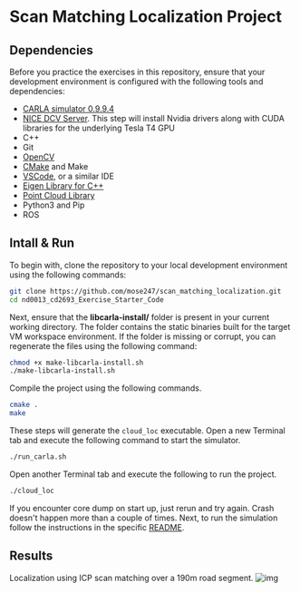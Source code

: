 # Scan Matching Localization Project

## Dependencies
Before you practice the exercises in this repository, ensure that your development environment is configured with the following tools and dependencies:

- [CARLA simulator 0.9.9.4](https://github.com/carla-simulator/carla/releases/tag/0.9.9) 
- [NICE DCV Server](https://docs.aws.amazon.com/dcv/latest/adminguide/setting-up-installing-linux-prereq.html). This step will install Nvidia drivers along with CUDA libraries for the underlying Tesla T4 GPU
- C++ 
- Git
- [OpenCV](https://docs.opencv.org/4.x/d7/d9f/tutorial_linux_install.html)
- [CMake](https://askubuntu.com/questions/161104/how-do-i-install-make) and Make
- [VSCode](https://code.visualstudio.com/download), or a similar IDE
- [Eigen Library for C++](https://eigen.tuxfamily.org/index.php?title=Main_Page)
- [Point Cloud Library](https://pointclouds.org/downloads/)
- Python3 and Pip
- ROS


## Intall & Run
To begin with, clone the repository to your local development environment using the following commands:

```bash
git clone https://github.com/mose247/scan_matching_localization.git
cd nd0013_cd2693_Exercise_Starter_Code
```

Next, ensure that the **libcarla-install/** folder is present in your current working directory. The folder contains the static binaries built for the target VM workspace environment. If the folder is missing or corrupt, you can regenerate the files using the following command:

```bash
chmod +x make-libcarla-install.sh
./make-libcarla-install.sh
```

Compile the project using the following commands. 
```bash
cmake .
make
```

These steps will generate the `cloud_loc` executable. Open a new Terminal tab and execute the following command to start the simulator.

```bash
./run_carla.sh
```  

Open another Terminal tab and execute the following to run the project.
```bash
./cloud_loc 
```

If you encounter core dump on start up, just rerun and try again. Crash doesn't happen more than a couple of times. 
Next, to run the simulation follow the instructions in the specific [README](/Lesson_7_Project_Scan_Matching_Localization/c3-project/README.md). 

## Results
Localization using ICP scan matching over a 190m road segment.
![img](https://github.com/mose247/localization_exercises/blob/main/Lesson_7_Project_Scan_Matching_Localization/c3-project/img/ICP_results.png)

